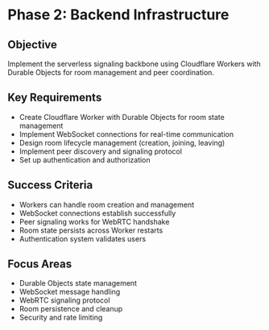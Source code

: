 # Phase 2: Backend Infrastructure

## Objective

Implement the serverless signaling backbone using Cloudflare Workers with Durable Objects for room management and peer coordination.

## Key Requirements

- Create Cloudflare Worker with Durable Objects for room state management
- Implement WebSocket connections for real-time communication
- Design room lifecycle management (creation, joining, leaving)
- Implement peer discovery and signaling protocol
- Set up authentication and authorization

## Success Criteria

- Workers can handle room creation and management
- WebSocket connections establish successfully
- Peer signaling works for WebRTC handshake
- Room state persists across Worker restarts
- Authentication system validates users

## Focus Areas

- Durable Objects state management
- WebSocket message handling
- WebRTC signaling protocol
- Room persistence and cleanup
- Security and rate limiting
